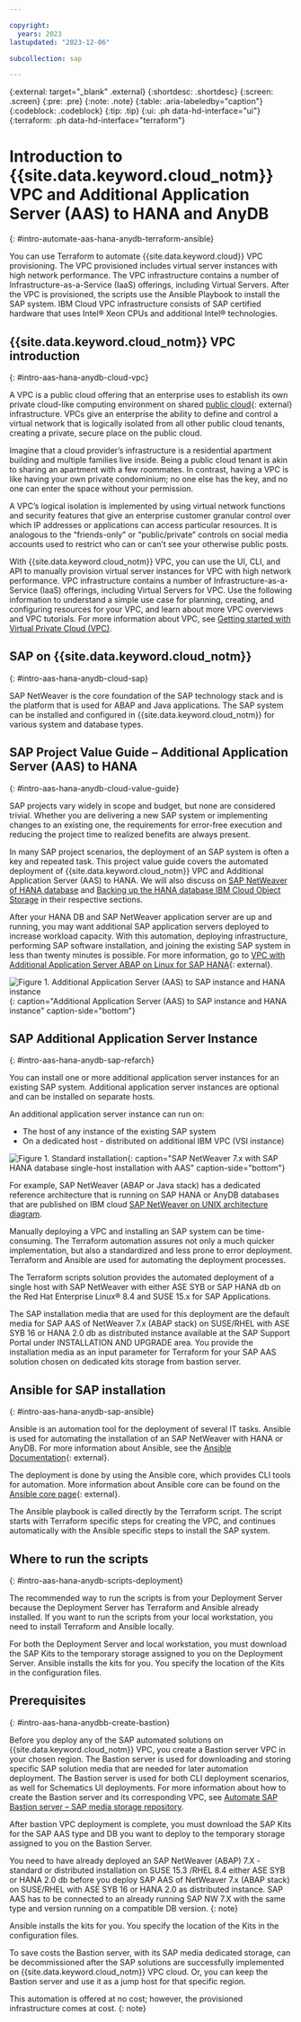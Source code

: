 ```yaml
---

copyright:
  years: 2023
lastupdated: "2023-12-06"

subcollection: sap

---
```


{:external: target="_blank" .external}
{:shortdesc: .shortdesc}
{:screen: .screen}
{:pre: .pre}
{:note: .note}
{:table: .aria-labeledby="caption"}
{:codeblock: .codeblock}
{:tip: .tip}
{:ui: .ph data-hd-interface="ui"}
{:terraform: .ph data-hd-interface="terraform"}

# Introduction to {{site.data.keyword.cloud_notm}} VPC and Additional Application Server (AAS) to HANA and AnyDB
{: #intro-automate-aas-hana-anydb-terraform-ansible}

You can use Terraform to automate {{site.data.keyword.cloud}} VPC provisioning. The VPC provisioned includes virtual server instances with high network performance. The VPC infrastructure contains a number of Infrastructure-as-a-Service (IaaS) offerings, including Virtual Servers. After the VPC is provisioned, the scripts use the Ansible Playbook to install the SAP system. IBM Cloud VPC infrastructure consists of SAP certified hardware that uses Intel&reg; Xeon CPUs and additional Intel&reg; technologies.

## {{site.data.keyword.cloud_notm}} VPC introduction
{: #intro-aas-hana-anydb-cloud-vpc}

A VPC is a public cloud offering that an enterprise uses to establish its own private cloud-like computing environment on shared [public cloud](https://www.ibm.com/cloud){: external} infrastructure. VPCs give an enterprise the ability to define and control a virtual network that is logically isolated from all other public cloud tenants, creating a private, secure place on the public cloud.

Imagine that a cloud provider’s infrastructure is a residential apartment building and multiple families live inside. Being a public cloud tenant is akin to sharing an apartment with a few roommates. In contrast, having a VPC is like having your own private condominium; no one else has the key, and no one can enter the space without your permission.

A VPC’s logical isolation is implemented by using virtual network functions and security features that give an enterprise customer granular control over which IP addresses or applications can access particular resources. It is analogous to the “friends-only” or “public/private” controls on social media accounts used to restrict who can or can’t see your otherwise public posts.

With {{site.data.keyword.cloud_notm}} VPC, you can use the UI, CLI, and API to manually provision virtual server instances for VPC with high network performance. VPC infrastructure contains a number of Infrastructure-as-a-Service (IaaS) offerings, including Virtual Servers for VPC. Use the following information to understand a simple use case for planning, creating, and configuring resources for your VPC, and learn about more VPC overviews and VPC tutorials. For more information about VPC, see [Getting started with Virtual Private Cloud (VPC)](/docs/vpc?topic=vpc-getting-started).

## SAP on {{site.data.keyword.cloud_notm}}
{: #intro-aas-hana-anydb-cloud-sap}

SAP NetWeaver is the core foundation of the SAP technology stack and is the platform that is used for ABAP and Java applications. The SAP system can be installed and configured in {{site.data.keyword.cloud_notm}} for various system and database types.



## SAP Project Value Guide – Additional Application Server (AAS) to HANA
{: #intro-aas-hana-anydb-cloud-value-guide}

SAP projects vary widely in scope and budget, but none are considered trivial. Whether you are delivering a new SAP system or implementing changes to an existing one, the requirements for error-free execution and reducing the project time to realized benefits are always present.

In many SAP project scenarios, the deployment of an SAP system is often a key and repeated task. This project value guide covers the automated deployment of {{site.data.keyword.cloud_notm}} VPC and Additional Application Server (AAS) to HANA. We will also discuss on [SAP NetWeaver of HANA database](/docs/sap?topic=sap-intro-automate-deploy-vpc-terraform-ansible&interface=ui) and [Backing up the HANA database IBM Cloud Object Storage](/docs/sap?topic=sap-sap-automate-intro-hana-db-backup-cos&interface=ui) in their respective sections.

After your HANA DB and SAP NetWeaver application server are up and running, you may want additional SAP application servers deployed to increase workload capacity. With this automation, deploying infrastructure, performing SAP software installation, and joining the existing SAP system in less than twenty minutes is possible. For more information, go to [VPC with Additional Application Server ABAP on Linux for SAP HANA](https://cloud.ibm.com/catalog/architecture/deploy-arch-ibm-sap-vpc-automation-hana-nw-abap-aas-51f5ccbc-23fe-42d0-a17c-7a90b73da835-global){: external}.

 ![Figure 1. Additional Application Server (AAS) to SAP instance and HANA instance](images/sap_value_guide_aas.svg "Additional Application Server (AAS) to SAP instance and HANA instance"){: caption="Additional Application Server (AAS) to SAP instance and HANA instance" caption-side="bottom"}

## SAP Additional Application Server Instance
{: #intro-aas-hana-anydb-sap-refarch}

You can install one or more additional application server instances for an existing SAP system. Additional application server instances are optional and can be installed on separate hosts.

An additional application server instance can run on:

*   The host of any instance of the existing SAP system
*   On a dedicated host - distributed on additional IBM VPC (VSI instance)

![Figure 1. Standard installation](images/refarch-sap-hana-single-host-all-q2-23.svg "SAP NetWeaver 7.x with SAP HANA database single-host installation with AAS"){: caption="SAP NetWeaver 7.x with SAP HANA database single-host installation with AAS" caption-side="bottom"}

For example, SAP NetWeaver (ABAP or Java stack) has a dedicated reference architecture that is running on SAP HANA or AnyDB databases that are published on IBM cloud [SAP NetWeaver on UNIX architecture diagram](/docs/sap?topic=sap-sap-refarch-nw-sybase#sap-netweaver-arch-diag-syb).

Manually deploying a VPC and installing an SAP system can be time-consuming. The Terraform automation assures not only a much quicker implementation, but also a standardized and less prone to error deployment. Terraform and Ansible are used for automating the deployment processes.

The Terraform scripts solution provides the automated deployment of a single host with SAP NetWeaver with either ASE SYB or SAP HANA db on the Red Hat Enterprise Linux® 8.4 and SUSE 15.x for SAP Applications.

The SAP installation media that are used for this deployment are the default media for SAP AAS of NetWeaver 7.x (ABAP stack) on SUSE/RHEL with ASE SYB 16 or HANA 2.0 db as distributed instance available at the SAP Support Portal under INSTALLATION AND UPGRADE area. You provide the installation media as an input parameter for Terraform for your SAP AAS solution chosen on dedicated kits storage from bastion server.

## Ansible for SAP installation
{: #intro-aas-hana-anydb-sap-ansible}

Ansible is an automation tool for the deployment of several IT tasks. Ansible is used for automating the installation of an SAP NetWeaver with HANA or AnyDB. For more information about Ansible, see the [Ansible Documentation](https://docs.ansible.com/ansible/latest/index.html){: external}.

The deployment is done by using the Ansible core, which provides CLI tools for automation. More information about Ansible core can be found on the [Ansible core page](https://docs.ansible.com/ansible-core/devel/index.html){: external}.

The Ansible playbook is called directly by the Terraform script. The script starts with Terraform specific steps for creating the VPC, and continues automatically with the Ansible specific steps to install the SAP system.

## Where to run the scripts
{: #intro-aas-hana-anydb-scripts-deployment}

The recommended way to run the scripts is from your Deployment Server because the Deployment Server has Terraform and Ansible already installed. If you want to run the scripts from your local workstation, you need to install Terraform and Ansible locally.

For both the Deployment Server and local workstation, you must download the SAP Kits to the temporary storage assigned to you on the Deployment Server. Ansible installs the kits for you. You specify the location of the Kits in the configuration files.

## Prerequisites
{: #intro-aas-hana-anydbb-create-bastion}

Before you deploy any of the SAP automated solutions on {{site.data.keyword.cloud_notm}} VPC, you create a Bastion server VPC in your chosen region. The Bastion server is used for downloading and storing specific SAP solution media that are needed for later automation deployment. The Bastion server is used for both CLI deployment scenarios, as well for Schematics UI deployments. For more information about how to create the Bastion server and its corresponding VPC, see [Automate SAP Bastion server – SAP media storage repository](/docs/sap?topic=sap-sap-bastion-server).

After bastion VPC deployment is complete, you must download the SAP Kits for the SAP AAS type and DB you want to deploy to the temporary storage assigned to you on the Bastion Server.

You need to have already deployed an SAP NetWeaver (ABAP) 7.X -standard or distributed installation on SUSE 15.3 /RHEL 8.4 either ASE SYB or HANA 2.0 db before you deploy SAP AAS of NetWeaver 7.x (ABAP stack) on SUSE/RHEL with ASE SYB 16 or HANA 2.0 as distributed instance. SAP AAS has to be connected to an already running SAP NW 7.X with the same type and version running on a compatible DB version.
{: note}

Ansible installs the kits for you. You specify the location of the Kits in the configuration files.

To save costs the Bastion server, with its SAP media dedicated storage, can be decommissioned after the SAP solutions are successfully implemented on {{site.data.keyword.cloud_notm}} VPC cloud. Or, you can keep the Bastion server and use it as a jump host for that specific region.

This automation is offered at no cost; however, the provisioned infrastructure comes at cost.
{: note}
